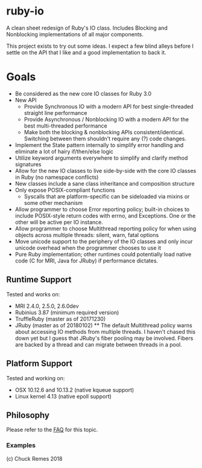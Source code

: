 # ruby-io
A clean sheet redesign of Ruby's IO class. Includes Blocking and Nonblocking implementations of all major components.

This project exists to try out some ideas. I expect a few blind alleys before I settle on the API that I like and a good implementation to back it.

# Goals
* Be considered as the new core IO classes for Ruby 3.0
* New API
  * Provide Synchronous IO with a modern API for best single-threaded straight line performance
  * Provide Asynchronous / Nonblocking IO with a modern API for the best multi-threaded performance
  * Make both the blocking & nonblocking APIs consistent/identical. Switching between them shouldn't require any (?) code changes.
* Implement the State pattern internally to simplify error handling and eliminate a lot of hairy if/then/else logic
* Utilize keyword arguments everywhere to simplify and clarify method signatures
* Allow for the new IO classes to live side-by-side with the core IO classes in Ruby (no namespace conflicts)
* New classes include a sane class inheritance and composition structure
* Only expose POSIX-compliant functions
  * Syscalls that are platform-specific can be sideloaded via mixins or some other mechanism
* Allow programmer to choose Error reporting policy; built-in choices to include POSIX-style return codes with errno, and Exceptions. One or the other will be active per IO instance.
* Allow programmer to choose Multithread reporting policy for when using objects across multiple threads: silent, warn, fatal options
* Move unicode support to the periphery of the IO classes and only incur unicode overhead when the programmer chooses to use it
* Pure Ruby implementation; other runtimes could potentially load native code (C for MRI, Java for JRuby) if performance dictates.

## Runtime Support
Tested and works on:
* MRI 2.4.0, 2.5.0, 2.6.0dev
* Rubinius 3.87 (minimum required version)
* TruffleRuby (master as of 20171230)
* JRuby (master as of 20180102)
  ** The default Multithread policy warns about accessing IO methods from multiple threads. I haven't chased this down yet but I guess that JRuby's fiber pooling may be involved. Fibers are backed by a thread and can migrate between threads in a pool.

## Platform Support
Tested and working on:
* OSX 10.12.6 and 10.13.2 (native kqueue support)
* Linux kernel 4.13 (native epoll support)

## Philosophy
Please refer to the [FAQ](FAQ.md) for this topic.

### Examples

(c) Chuck Remes 2018